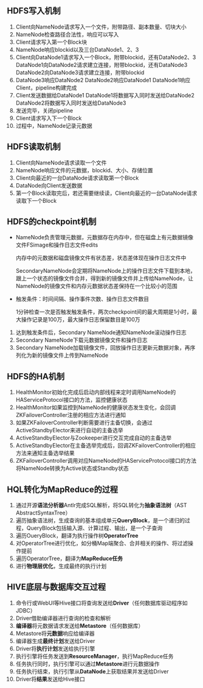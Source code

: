 ## HDFS写入机制

1. Client向NameNode请求写入一个文件，附带路径、副本数量、切块大小
2. NameNode检查路径合法性，响应可以写入
3. Client请求写入第一个Block块
4. NameNode响应blockid以及三台DataNode1、2、3
5. Client向DataNode1请求写入一个Block，附带blockid，还有DataNode2、3 DataNode1向DataNode2请求建立连接，附带blockid，还有DataNode3 DataNode2向DataNode3请求建立连接，附带blockid
6. DataNode3响应DataNode2 DataNode2响应DataNode1 DataNode1响应Client，pipeline构建完成
7. Client发送数据给DataNode1 DataNode1将数据写入同时发送给DataNode2 DataNode2将数据写入同时发送给DataNode3
8. 发送完毕，关闭pipeline
9. Client请求写入下一个Block
10. 过程中，NameNode记录元数据

## HDFS读取机制

1. Client向NameNode请求读取一个文件
2. NameNode响应文件的元数据，blockid、大小、存储位置
3. Client向最近的一台DataNode请求读取第一个Block
4. DataNode向Client发送数据
5. 第一个Block读取完后，若还需要继续读，Client向最近的一台DataNode请求读取下一个Block

## HDFS的checkpoint机制

- NameNode负责管理元数据，元数据存在内存中，但在磁盘上有元数据镜像文件FSimage和操作日志文件edits

  内存中的元数据和磁盘镜像文件有状态差，状态差体现在操作日志文件中

  SecondaryNameNode会定期将NameNode上的操作日志文件下载到本地，跟上一个状态的镜像文件合并，得到新的镜像文件并上传给NameNode，让NameNode的镜像文件和内存元数据状态差保持在一个比较小的范围

- 触发条件：时间间隔、操作事件次数、操作日志文件数目

  1分钟检查一次是否触发触发条件，两次checkpoint间的最大周期是1小时，最大操作记录是100万，最大操作日志保留数目是100万

1. 达到触发条件后，Secondary NameNode通知NameNode滚动操作日志
2. Secondary NameNode下载元数据镜像文件和操作日志
3. Secondary NameNode加载镜像文件，回放操作日志更新元数据对象，再序列化为新的镜像文件上传到NameNode

## HDFS的HA机制

1. HealthMonitor初始化完成后启动内部线程来定时调用NameNode的HAServiceProtocol接口的方法，监控健康状态
2. HealthMonitor如果监控到NameNode的健康状态发生变化，会回调ZKFailoverController注册的相应方法进行通知
3. 如果ZKFailoverController判断需要进行主备切换，会通过ActiveStandbyElector来进行自动的主备选举
4. ActiveStandbyElector与Zookeeper进行交互完成自动的主备选举
5. ActiveStandbyElector在主备选举完成后，回调ZKFailoverController的相应方法来通知主备选举结果
6. ZKFailoverController调用对应NameNode的HAServiceProtocol接口的方法将NameNode转换为Active状态或Standby状态

## HQL转化为MapReduce的过程

1. 通过开源**语法分析器**Antlr完成SQL解析，将SQL转化为**抽象语法树**（AST AbstractSyntaxTree）
2. 遍历抽象语法树，生成查询的基本组成单元**QueryBlock**，是一个递归的过程，QueryBlock包括输入源、计算过程、输出，是一个子查询
3. 遍历OueryBlock，翻译为执行操作树**OperatorTree**
4. 对OperatorTree进行优化，如分桶Map端聚合、合并相关的操作、将过滤操作提前
5. 遍历OperatorTree，翻译为**MapReduce任务**
6. 进行**物理层优化**，生成最终的执行计划

## HIVE底层与数据库交互过程

1. 命令行或WebUI等Hive接口将查询发送给**Driver**（任何数据库驱动程序如JDBC）
2. Driver借助编译器进行查询的检查和解析
3. **编译器**将元数据请求发送给**Metastore**（任何数据库）
4. Metastore将**元数据**响应给编译器
5. 编译器生成**最终计划**发送给Driver
6. Driver将**执行计划**发送给执行引擎
7. 执行引擎将任务发送到**ResourceManager**，执行MapReduce任务
8. 任务执行同时，执行引擎可以通过**Metastore**进行元数据操作
9. 任务执行结束，执行引擎从**DataNode**上获取结果并发送给Driver
10. Driver将**结果**发送给Hive接口